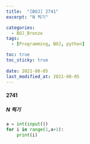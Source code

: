 ```yaml
---
title:  "[BOJ] 2741"
excerpt: "N 찍기"

categories:
  - BOJ_Bronze
tags:
  - [Programming, BOJ, python]

toc: true
toc_sticky: true
 
date: 2021-08-05
last_modified_at: 2021-08-05
---
```


#### 2741
##### N 찍기

```python
a = int(input())
for i in range(1,a+1):
    print(i)
```